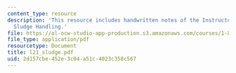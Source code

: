 ```yaml
---
content_type: resource
description: 'This resource includes handwritten notes of the Instructor on the topic:
  Sludge Handling.'
file: https://ol-ocw-studio-app-production.s3.amazonaws.com/courses/1-85-water-and-wastewater-treatment-engineering-spring-2006/2d157cbe452e3c04a51c4023c358c567_l21_sludge.pdf
file_type: application/pdf
resourcetype: Document
title: l21_sludge.pdf
uid: 2d157cbe-452e-3c04-a51c-4023c358c567
---
```

